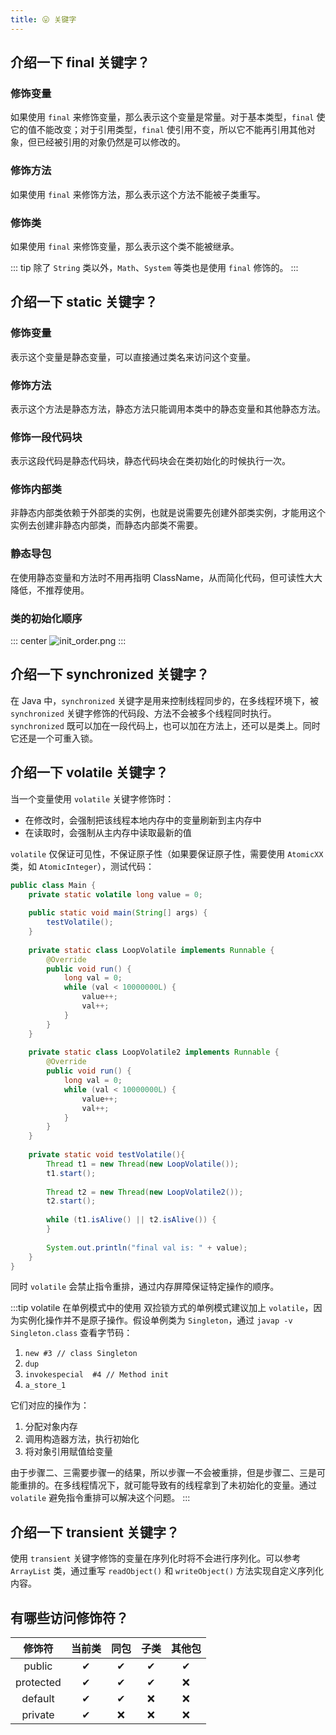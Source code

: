```yaml
---
title: 😛 关键字
---
```



## 介绍一下 final 关键字？

### 修饰变量

如果使用 `final` 来修饰变量，那么表示这个变量是常量。对于基本类型，`final` 使它的值不能改变；对于引用类型，`final` 使引用不变，所以它不能再引用其他对象，但已经被引用的对象仍然是可以修改的。

### 修饰方法

如果使用 `final` 来修饰方法，那么表示这个方法不能被子类重写。

### 修饰类

如果使用 `final` 来修饰变量，那么表示这个类不能被继承。

::: tip
除了 `String` 类以外，`Math`、`System` 等类也是使用 `final` 修饰的。
:::

## 介绍一下 static 关键字？

### 修饰变量

表示这个变量是静态变量，可以直接通过类名来访问这个变量。

### 修饰方法

表示这个方法是静态方法，静态方法只能调用本类中的静态变量和其他静态方法。

### 修饰一段代码块

表示这段代码是静态代码块，静态代码块会在类初始化的时候执行一次。

### 修饰内部类

非静态内部类依赖于外部类的实例，也就是说需要先创建外部类实例，才能用这个实例去创建非静态内部类，而静态内部类不需要。

### 静态导包

在使用静态变量和方法时不用再指明 ClassName，从而简化代码，但可读性大大降低，不推荐使用。

### 类的初始化顺序

::: center
![init_order.png](https://i.loli.net/2021/07/29/YTFHv7G2xny9la8.png)
:::

## 介绍一下 synchronized 关键字？<Badge text="重点" type="error"/>

在 Java 中，`synchronized` 关键字是用来控制线程同步的，在多线程环境下，被 `synchronized` 关键字修饰的代码段、方法不会被多个线程同时执行。`synchronized` 既可以加在一段代码上，也可以加在方法上，还可以是类上。同时它还是一个可重入锁。

## 介绍一下 volatile 关键字？<Badge text="重点" type="error"/>

当一个变量使用 `volatile` 关键字修饰时：

- 在修改时，会强制把该线程本地内存中的变量刷新到主内存中
- 在读取时，会强制从主内存中读取最新的值

`volatile` 仅保证可见性，不保证原子性（如果要保证原子性，需要使用 `AtomicXX` 类，如 `AtomicInteger`），测试代码：

```java
public class Main { 
    private static volatile long value = 0; 
 
    public static void main(String[] args) { 
        testVolatile(); 
    } 
 
    private static class LoopVolatile implements Runnable { 
        @Override 
        public void run() { 
            long val = 0; 
            while (val < 10000000L) { 
                value++; 
                val++; 
            } 
        } 
    } 
 
    private static class LoopVolatile2 implements Runnable { 
        @Override 
        public void run() { 
            long val = 0; 
            while (val < 10000000L) { 
                value++; 
                val++; 
            } 
        } 
    } 
 
    private static void testVolatile(){ 
        Thread t1 = new Thread(new LoopVolatile()); 
        t1.start(); 
 
        Thread t2 = new Thread(new LoopVolatile2()); 
        t2.start(); 
 
        while (t1.isAlive() || t2.isAlive()) { 
        } 
 
        System.out.println("final val is: " + value); 
    } 
}
```

同时 `volatile` 会禁止指令重排，通过内存屏障保证特定操作的顺序。

:::tip volatile 在单例模式中的使用
双捡锁方式的单例模式建议加上 `volatile`，因为实例化操作并不是原子操作。假设单例类为 `Singleton`，通过 `javap -v Singleton.class` 查看字节码：

1. `new #3 // class Singleton`
2. `dup`
3. `invokespecial  #4 // Method init`
4. `a_store_1`

它们对应的操作为：
1. 分配对象内存
2. 调用构造器方法，执行初始化
3. 将对象引用赋值给变量

由于步骤二、三需要步骤一的结果，所以步骤一不会被重排，但是步骤二、三是可能重排的。在多线程情况下，就可能导致有的线程拿到了未初始化的变量。通过 `volatile`
避免指令重排可以解决这个问题。
:::

## 介绍一下 transient 关键字？

使用 `transient` 关键字修饰的变量在序列化时将不会进行序列化。可以参考 `ArrayList` 类，通过重写 `readObject()` 和 `writeObject()`
方法实现自定义序列化内容。

## 有哪些访问修饰符？

| 修饰符 | 当前类 | 同包 | 子类 | 其他包 |
|  :---:  |  :---:  | :---: | :---: | :---: |
| public | ✔ | ✔ | ✔ | ✔ |
| protected | ✔ | ✔ | ✔ | ❌ |
| default | ✔ | ✔ | ❌ | ❌ |
| private | ✔ | ❌ | ❌ | ❌ |
